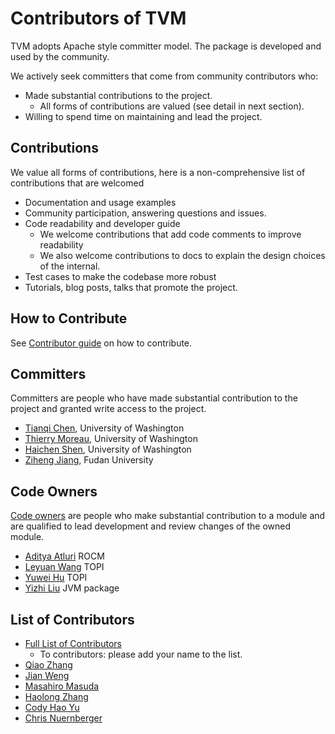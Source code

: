 Contributors of TVM
===================
TVM adopts Apache style committer model.
The package is developed and used by the community.

We actively seek committers that come from community contributors who:
- Made substantial contributions to the project.
  - All forms of contributions are valued (see detail in next section).
- Willing to spend time on maintaining and lead the project.

Contributions
-------------
We value all forms of contributions, here is a non-comprehensive
list of contributions that are welcomed

- Documentation and usage examples
- Community participation, answering questions and issues.
- Code readability and developer guide
  - We welcome contributions that add code comments
    to improve readability
  - We also welcome contributions to docs to explain the
    design choices of the internal.
- Test cases to make the codebase more robust
- Tutorials, blog posts, talks that promote the project.


How to Contribute
-----------------
See [Contributor guide](docs/how_to/contribute.md) on how to contribute.

Committers
----------
Committers are people who have made substantial contribution to the project and granted write access to the project.
- [Tianqi Chen](https://github.com/tqchen), University of Washington
- [Thierry Moreau](http://homes.cs.washington.edu/~moreau/), University of Washington
- [Haichen Shen](http://homes.cs.washington.edu/~haichen/), University of Washington
- [Ziheng Jiang](https://github.com/ZihengJiang), Fudan University

Code Owners
-----------
[Code owners](CODEOWNERS) are people who make substantial contribution to a module
and are qualified to lead development and review changes of the owned module.

- [Aditya Atluri](https://github.com/adityaatluri) ROCM
- [Leyuan Wang](https://github.com/Laurawly) TOPI
- [Yuwei Hu](https://github.com/Huyuwei) TOPI
- [Yizhi Liu](https://github.com/yzhliu) JVM package


List of Contributors
--------------------
- [Full List of Contributors](https://github.com/dmlc/tvm/graphs/contributors)
  - To contributors: please add your name to the list.
- [Qiao Zhang](https://github.com/zhangqiaorjc)
- [Jian Weng](https://github.com/were)
- [Masahiro Masuda](https://github.com/masahi)
- [Haolong Zhang](https://github.com/haolongzhangm)
- [Cody Hao Yu](https://github.com/comaniac)
- [Chris Nuernberger](https://github.com/cnuernber)
